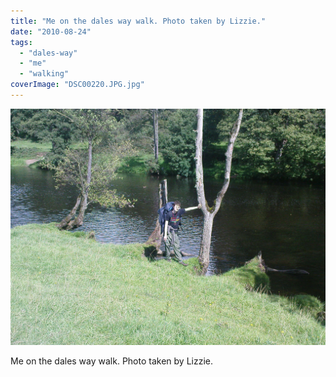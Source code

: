 ```yaml
---
title: "Me on the dales way walk. Photo taken by Lizzie."
date: "2010-08-24"
tags: 
  - "dales-way"
  - "me"
  - "walking"
coverImage: "DSC00220.JPG.jpg"
---
```


[![](images/DSC00220.JPG.jpg)](https://davidpeach.co.uk/wp-content/uploads/2023/05/DSC00220.JPG.jpg)

Me on the dales way walk. Photo taken by Lizzie.
